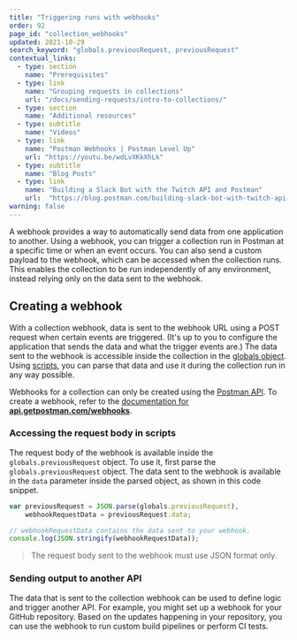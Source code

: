 ```yaml
---
title: "Triggering runs with webhooks"
order: 92
page_id: "collection_webhooks"
updated: 2021-10-29
search_keyword: "globals.previousRequest, previousRequest"
contextual_links:
  - type: section
    name: "Prerequisites"
  - type: link
    name: "Grouping requests in collections"
    url: "/docs/sending-requests/intro-to-collections/"
  - type: section
    name: "Additional resources"
  - type: subtitle
    name: "Videos"
  - type: link
    name: "Postman Webhooks | Postman Level Up"
    url: "https://youtu.be/wdLvXKkXhLk"
  - type: subtitle
    name: "Blog Posts"
  - type: link
    name: "Building a Slack Bot with the Twitch API and Postman"
    url:  "https://blog.postman.com/building-slack-bot-with-twitch-api-and-postman/"
warning: false
---
```


A webhook provides a way to automatically send data from one application to another. Using a webhook, you can trigger a collection run in Postman at a specific time or when an event occurs. You can also send a custom payload to the webhook, which can be accessed when the collection runs. This enables the collection to be run independently of any environment, instead relying only on the data sent to the webhook.

## Creating a webhook

With a collection webhook, data is sent to the webhook URL using a POST request when certain events are triggered. (It's up to you to configure the application that sends the data and what the trigger events are.) The data sent to the webhook is accessible inside the collection in the [globals object](/docs/sending-requests/variables/). Using [scripts](/docs/writing-scripts/intro-to-scripts/), you can parse that data and use it during the collection run in any way possible.

Webhooks for a collection can only be created using the [Postman API](/docs/developer/intro-api/). To create a webhook, refer to the [documentation for **api.getpostman.com/webhooks**](https://documenter.getpostman.com/view/12959542/UV5XjJV8#8bec7537-cc5d-4ed7-a995-c7753e55ed28).

### Accessing the request body in scripts

The request body of the webhook is available inside the `globals.previousRequest` object. To use it, first parse the `globals.previousRequest` object. The data sent to the webhook is available in the `data` parameter inside the parsed object, as shown in this code snippet.

```js
var previousRequest = JSON.parse(globals.previousRequest),
    webhookRequestData = previousRequest.data;

// webhookRequestData contains the data sent to your webhook.
console.log(JSON.stringify(webhookRequestData));
```

> The request body sent to the webhook must use JSON format only.

### Sending output to another API

The data that is sent to the collection webhook can be used to define logic and trigger another API. For example, you might set up a webhook for your GitHub repository. Based on the updates happening in your repository, you can use the webhook to run custom build pipelines or perform CI tests.
